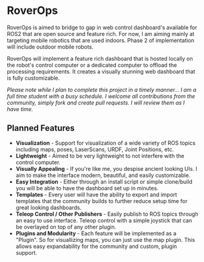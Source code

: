 
# RoverOps

RoverOps is aimed to bridge to gap in web control dashboard's available for ROS2 that are open source and feature rich. For now, I am aiming mainly at targeting mobile robotics that are used indoors. Phase 2 of implementation will include outdoor mobile robots.

RoverOps will implement a feature rich dashboard that is hosted locally on the robot's control computer or a dedicated computer to offload the processing requirements. It creates a visually stunning web dashboard that is fully customizable. 

*Please note while I plan to complete this project in a timely manner... I am a full time student with a busy schedule. I welcome all contributions from the community, simply fork and create pull requests. I will review them as I have time.*



## Planned Features

- **Visualization** - Support for visualization of a wide variety of ROS topics including maps, poses, LaserScans, URDF, Joint Positions, etc.
- **Lightweight** - Aimed to be very lightweight to not interfere with the control computer.
- **Visually Appealing** - If you're like me, you despise ancient looking UIs. I aim to make the interface modern, beautiful, and easily customizable.
- **Easy Integration** - Either through an install script or simple clone/build you will be able to have the dashboard set up in minutes.
- **Templates** - Every user will have the ability to export and import templates that the community builds to further reduce setup time for great looking dashboards.
- **Teleop Control / Other Publishers** - Easily publish to ROS topics through an easy to use interface. Teleop control with a simple joystick that can be overlayed on top of any other plugin.
- **Plugins and Modularity** - Each feature will be implemented as a "Plugin". So for visuallizing maps, you can just use the map plugin. This allows easy expandability for the community and custom, plugin support.

